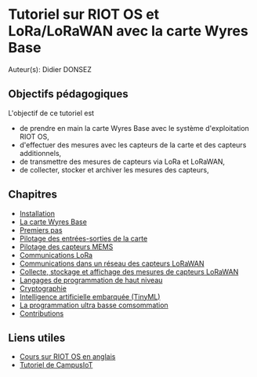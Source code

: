 # Tutoriel sur RIOT OS et LoRa/LoRaWAN avec la carte Wyres Base

Auteur(s): Didier DONSEZ

## Objectifs pédagogiques

L'objectif de ce tutoriel est
* de prendre en main la carte Wyres Base avec le système d'exploitation RIOT OS,
* d'effectuer des mesures avec les capteurs de la carte et des capteurs additionnels,
* de transmettre des mesures de capteurs via LoRa et LoRaWAN,
* de collecter, stocker et archiver les mesures des capteurs,

## Chapitres

* [Installation](01.md)
* [La carte Wyres Base](02.md)
* [Premiers pas](03.md)
* [Pilotage des entrées-sorties de la carte](04.md)
* [Pilotage des capteurs MEMS](05.md)
* [Communications LoRa](06.md)
* [Communications dans un réseau des capteurs LoRaWAN](07.md)
* [Collecte, stockage et affichage des mesures de capteurs LoRaWAN](08.md)
* [Langages de programmation de haut niveau](09.md)
* [Cryptographie](10.md)
* [Intelligence artificielle embarquée (TinyML)](11.md)
* [La programmation ultra basse comsommation](12.md)
* [Contributions](20.md)

## Liens utiles
* [Cours sur RIOT OS en anglais](https://github.com/RIOT-OS/riot-course)
* [Tutoriel de CampusIoT](https://github.com/CampusIoT/tutorial)
